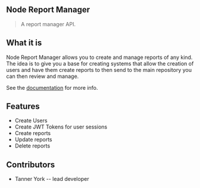## Node Report Manager

> A report manager API.

## What it is

Node Report Manager allows you to create and manage reports of any kind. The idea is to give you a base for creating systems that allow the creation of users and have them create reports to then send to the main repository you can then review and manage.

See the [documentation](https://tanneryork.github.io/Node-Report-Manager/) for more info.

## Features

- Create Users
- Create JWT Tokens for user sessions
- Create reports
- Update reports
- Delete reports


## Contributors

- Tanner York -- lead developer
